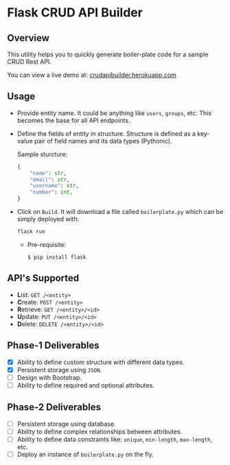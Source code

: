 # Flask CRUD API Builder

## Overview
This utility helps you to quickly generate boiler-plate code for a sample CRUD Rest API.

You can view a live demo at: [crudapibuilder.herokuapp.com](https://crudapibuilder.herokuapp.com/)

## Usage
 - Provide entity name. It could be anything like `users`, `groups`, etc. This becomes the base for all API endpoints.
 - Define the fields of entity in structure. Structure is defined as a key-value pair of field names and its data types (Pythonic).
   
   Sample sturcture:
   ```python
   {
       "name": str,
       "email": str,
       "username": str,
       "number": int,
   }
   ```
 - Click on `Build`. It will download a file called `boilerplate.py` which can be simply deployed with:
   ```python
   flask run
   ```
   - Pre-requisite:

     `$ pip install flask`

## API's Supported
 - **L**ist: `GET /<entity>`
 - **C**reate: `POST /<entity>`
 - **R**etrieve: `GET /<entity>/<id>`
 - **U**pdate: `PUT /<entity>/<id>`
 - **D**elete: `DELETE /<entity>/<id>`

## Phase-1 Deliverables
 - [x] Ability to define custom structure with different data types.
 - [x] Persistent storage using `JSON`.
 - [ ] Design with Bootstrap.
 - [ ] Ability to define required and optional attributes.

## Phase-2 Deliverables
 - [ ] Persistent storage using database.
 - [ ] Ability to define complex relationships between attributes.
 - [ ] Ability to define data constraints like: `unique`, `min-length`, `max-length`, etc.
 - [ ] Deploy an instance of `boilerplate.py` on the fly.
